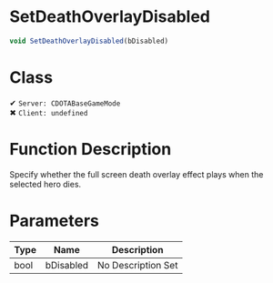 # SetDeathOverlayDisabled
```js
void SetDeathOverlayDisabled(bDisabled)
```
# Class
✔ `Server: CDOTABaseGameMode`  
✖ `Client: undefined`  

# Function Description
Specify whether the full screen death overlay effect plays when the selected hero dies.
# Parameters
Type|Name|Description
--|--|--
bool|bDisabled|No Description Set
